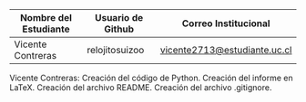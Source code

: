 ﻿| Nombre del Estudiante | Usuario de Github | Correo Institucional | 
| ------- | ------------ | ------- | 
| Vicente Contreras | relojitosuizoo | vicente2713@estudiante.uc.cl

Vicente Contreras: Creación del código de Python. Creación del informe en LaTeX. Creación del archivo README. Creación del archivo .gitignore.
